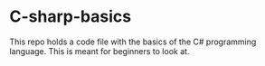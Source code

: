 # C-sharp-basics
This repo holds a code file with the basics of the C# programming language. This is meant for beginners to look at. 
